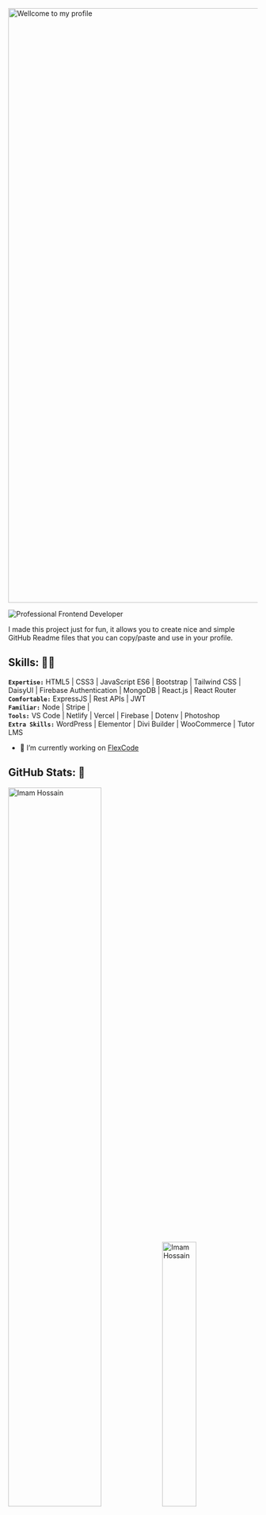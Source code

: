 <!--
**OmarFaruq967/OmarFaruq967** is a ✨ _special_ ✨ repository because its `README.md` (this file) appears on your GitHub profile.

Here are some ideas to get you started:

- 🔭 I’m currently working on ...
- 🌱 I’m currently learning ...
- 👯 I’m looking to collaborate on ...
- 🤔 I’m looking for help with ...
- 💬 Ask me about ...
- 📫 How to reach me: ...
- 😄 Pronouns: ...
- ⚡ Fun fact: ...
-->
<div>
  <img src="https://i.ibb.co/z5JmJj9/download.gif" style="width: 1200px" alt="Wellcome to my profile" />
</div>


![Professional Frontend Developer](https://i.ibb.co/25pmHfW/Github-Banner-22.png)

I made this project just for fun, it allows you to create nice and simple GitHub Readme files that you can copy/paste and use in your profile.

## Skills: 👨‍💻
**`Expertise:`** HTML5 | CSS3 | JavaScript ES6 | Bootstrap | Tailwind CSS | DaisyUI | Firebase Authentication | MongoDB | React.js | React Router</br>
**`Comfortable:`** ExpressJS | Rest APIs | JWT</br>
**`Familiar:`** Node | Stripe | </br>
**`Tools:`** VS Code | Netlify | Vercel | Firebase | Dotenv | Photoshop</br>
**`Extra Skills:`** WordPress | Elementor | Divi Builder | WooCommerce | Tutor LMS</br>

- 🔭 I’m currently working on [FlexCode](https://flex-code-6541d.web.app/)


## GitHub Stats: 📰
<div>
  <img src="https://github-readme-stats.vercel.app/api?username=OmarFaruq967&show_icons=true&bg_color=30,001623,016197&title_color=fff&text_color=fff&hide_border=true" style="width: 61%;" alt="Imam Hossain" />
  <img src="https://github-readme-stats.vercel.app/api/top-langs/?username=OmarFaruq967&show_icons=true&bg_color=30,016197,001623&title_color=fff&text_color=fff&hide_border=true" style="width: 37%;" alt="Imam Hossain" />
</div>
<div>
  <img src="https://streak-stats.demolab.com?user=OmarFaruq967&theme=react&hide_border=true" style="width: 55%;" alt="Imam Hossain" />
  <img src="https://github-contributor-stats.vercel.app/api?username=OmarFaruq967&limit=5&bg_color=30,001623,016197&title_color=fff&text_color=fff&combine_all_yearly_contributions=true&line=7F3FBF&hide_border=true" style="width: 44%;" alt="Imam Hossain" />
</div>
<div>
  <img src="https://github-readme-activity-graph.vercel.app/graph?username=OmarFaruq967&custom_title=Imam%20Hossain%20Shadin's%20GitHub%20Activity%20Graph&bg_color=001623&color=fff&line=fff&point=fff&area_color=DAFFFB&title_color=FFFFFF&area=true&height=500&radius=5&hide_border=true" alt="Imam Hossain" />
</div>

## GitHub Trophies: 🏆
[![trophy](https://github-profile-trophy.vercel.app/?username=OmarFaruq967&row=1&margin-w=40)](https://github.com/ryo-ma/github-profile-trophy)


